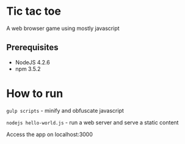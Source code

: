 # Tic tac toe
A web browser game using mostly javascript
## Prerequisites
* NodeJS 4.2.6
* npm 3.5.2


# How to run
 `gulp scripts` - minify and obfuscate javascript
 
 `nodejs hello-world.js` - run a web server and serve a static content

Access the app on localhost:3000
